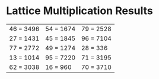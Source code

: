 # Lattice Multiplication Results

|   |   |   |
|---|---|---|
| 46 = 3496 | 54 = 1674 | 79 = 2528 |
| 27 = 1431 | 45 = 1845 | 96 = 7104 |
| 77 = 2772 | 49 = 1274 | 28 = 336 |
| 13 = 1014 | 95 = 7220 | 71 = 3195 |
| 62 = 3038 | 16 = 960 | 70 = 3710 |

